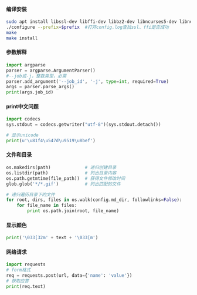 
#### 编译安装
```bash
sudo apt install libssl-dev libffi-dev libbz2-dev libncurses5-dev libncursesw5-dev
./configure --prefix=$prefix  #打开config.log查找ssl、ffi是否成功
make
make install
```

#### 参数解释

```python
import argparse
parser = argparse.ArgumentParser()
#--job或-j，整数类型，必需
parser.add_argument('--job_id', '-j', type=int, required=True)
args = parser.parse_args()
print(args.job_id)
```



#### print中文问题

```python
import codecs
sys.stdout = codecs.getwriter("utf-8")(sys.stdout.detach())

# 显示unicode
print(u'\u81f4\u547d\u9519\u8bef')
```

#### 文件和目录

```python
os.makedirs(path)             # 递归创建目录
os.listdir(path)              # 列出目录内容
os.path.getmtime(file_path))  # 获得文件修改时间
glob.glob('*/*.gif')          # 列出匹配的文件

# 递归遍历目录下的文件
for root, dirs, files in os.walk(config.md_dir, followlinks=False):
    for file_name in files:
        print os.path.join(root, file_name)
```

#### 显示颜色

```python
print('\033[32m' + text + '\033[m')
```

#### 网络请求

```python
import requests
# form格式
req = requests.post(url, data={'name': 'value'})
# 获取应答
print(req.text)
```

